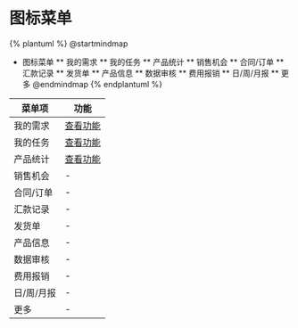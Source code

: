 # 图标菜单



{% plantuml %}
@startmindmap
* 图标菜单
** 我的需求
** 我的任务
** 产品统计
** 销售机会
** 合同/订单
** 汇款记录
** 发货单
** 产品信息
** 数据审核
** 费用报销
** 日/周/月报
** 更多
@endmindmap
{% endplantuml %}




| 菜单项      |  功能  |
| --------   |   ----  |
|我的需求|[查看功能](func/StoryMobMDView.md)|
|我的任务|[查看功能](func/TaskMobMDView.md)|
|产品统计|[查看功能](func/ProductStatsMobMDView.md)|
|销售机会|-|
|合同/订单|-|
|汇款记录|-|
|发货单|-|
|产品信息|-|
|数据审核|-|
|费用报销|-|
|日/周/月报|-|
|更多|-|

